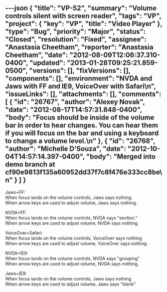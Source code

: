 ---json
{
  "title": "VP-52",
  "summary": "Volume controls silent with screen reader",
  "tags": "VP",
  "project": {
    "key": "VP",
    "title": "Video Player"
  },
  "type": "Bug",
  "priority": "Major",
  "status": "Closed",
  "resolution": "Fixed",
  "assignee": "Anastasia Cheetham",
  "reporter": "Anastasia Cheetham",
  "date": "2012-08-09T12:06:37.310-0400",
  "updated": "2013-01-28T09:25:21.859-0500",
  "versions": [],
  "fixVersions": [],
  "components": [],
  "environment": "NVDA and Jaws with FF and IE9, VoiceOver with Safari\n",
  "issueLinks": [],
  "attachments": [],
  "comments": [
    {
      "id": "26767",
      "author": "Alexey Novak",
      "date": "2012-08-17T14:57:31.848-0400",
      "body": "Focus should be inside of the volume bar in order to hear changes. You can hear them if you will focus on the bar and using a keyboard to change a volume level.\n"
    },
    {
      "id": "26768",
      "author": "Michelle D'Souza",
      "date": "2012-10-04T14:57:14.397-0400",
      "body": "Merged into demo branch at cf90e9813f135a60952dd37f7c8f476e333cc8be\n"
    }
  ]
}
---
Jaws+FF:\
When focus lands on the volume controls, Jaws says nothing.\
When arrow keys are used to adjust volume, Jaws says nothing.

NVDA+FF:\
When focus lands on the volume controls, NVDA says "section."\
When arrow keys are used to adjust volume, NVDA says nothing.

VoiceOver+Safari:\
When focus lands on the volume controls, VoiceOver says nothing\
When arrow keys are used to adjust volume, VoiceOver says nothing.

NVDA+IE9:\
When focus lands on the volume controls, NVDA says "grouping"\
When arrow keys are used to adjust volume, NVDA says nothing.

Jaws+IE9:\
When focus lands on the volume controls, Jaws says nothing\
When arrow keys are used to adjust volume, Jaws says "blank".

        